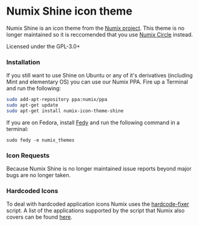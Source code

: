 Numix Shine icon theme
==============
Numix Shine is an icon theme from the [Numix project](http://numixproject.org). This theme is no longer maintained so it is reccomended that you use [Numix Circle](https://github.com/numixproject/numix-icon-theme-circle) instead.

Licensed under the GPL-3.0+

### Installation
If you still want to use Shine on Ubuntu or any of it's derivatives (including Mint and elementary OS) you can use our Numix PPA. Fire up a Terminal and run the following:

```bash
sudo add-apt-repository ppa:numix/ppa
sudo apt-get update
sudo apt-get install numix-icon-theme-shine
```

If you are on Fedora, install [Fedy](http://satya164.github.io/fedy/) and run the following command in a terminal:

```sudo fedy -e numix_themes```

### Icon Requests
Because Numix Shine is no longer maintained issue reports beyond major bugs are no longer taken.

### Hardcoded Icons
To deal with hardcoded application icons Numix uses the [hardcode-fixer](https://github.com/Foggalong/hardcode-fixer) script. A list of the applications supported by the script that Numix also covers can be found [here](https://github.com/Foggalong/hardcode-fixer/blob/master/data/themes/numix.md).
